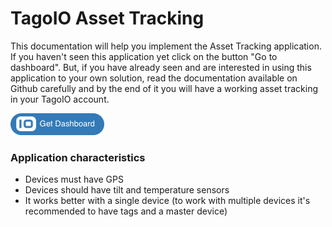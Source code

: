 # TagoIO Asset Tracking

This documentation will help you implement the Asset Tracking application. If you haven't seen this application yet click on the button "Go to dashboard". But, if you have already seen and are interested in using this application to your own solution, read the documentation available on Github carefully and by the end of it you will have a working asset tracking in your TagoIO account.

[![Get Dashboard](https://raw.githubusercontent.com/tago-io/explore-asset-tracking/master/images/getdashboard.png?raw=true)](https://admin.develop.tago.io/explore)

### Application characteristics
- Devices must have GPS
- Devices should have tilt and temperature sensors
- It works better with a single device (to work with multiple devices it's recommended to have tags and a master device)
